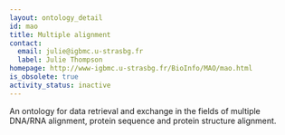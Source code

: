 ```yaml
---
layout: ontology_detail
id: mao
title: Multiple alignment
contact:
  email: julie@igbmc.u-strasbg.fr
  label: Julie Thompson
homepage: http://www-igbmc.u-strasbg.fr/BioInfo/MAO/mao.html
is_obsolete: true
activity_status: inactive
---
```


An ontology for data retrieval and exchange in the fields of multiple DNA/RNA  alignment, protein sequence and protein structure alignment.
